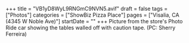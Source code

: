 +++
title = "VB1yD8WyL9RNGmC9NVN5.avif"
draft = false
tags = ["Photos"]
categories = ["ShowBiz Pizza Place"]
pages = ["Visalia, CA (4345 W Noble Ave)"]
startDate = ""
+++
Picture from the store's Photo Ride car showing the tables walled off with caution tape. (PC: Sherry Ferreira)
